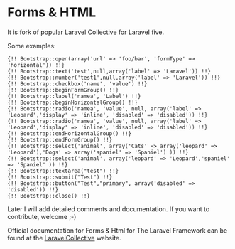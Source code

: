 # Forms & HTML

It is fork of popular Laravel Collective for Laravel five.

Some examples:
```
{!! Bootstrap::open(array('url' => 'foo/bar', 'formType' => 'horizontal')) !!}
{!! Bootstrap::text('test',null,array('label' => 'Laravel')) !!}
{!! Bootstrap::number('test1',null,array('label' => 'Laravel')) !!}
{!! Bootstrap::checkbox('name', 'value') !!}
{!! Bootstrap::beginFormGroup() !!}
{!! Bootstrap::label('namea', 'Label') !!}
{!! Bootstrap::beginHorizontalGroup() !!}
{!! Bootstrap::radio('namea', 'value', null, array('label' => 'Leopard','display' => 'inline', 'disabled' => 'disabled')) !!}
{!! Bootstrap::radio('namea', 'value', null, array('label' => 'Leopard','display' => 'inline', 'disabled' => 'disabled')) !!}
{!! Bootstrap::endHorizontalGroup() !!}
{!! Bootstrap::endFormGroup() !!}
{!! Bootstrap::select('animal', array('Cats' => array('leopard' => 'Leopard'),'Dogs' => array('spaniel' => 'Spaniel') )) !!}
{!! Bootstrap::select('animal', array('leopard' => 'Leopard','spaniel' => 'Spaniel' )) !!}
{!! Bootstrap::textarea("test") !!}
{!! Bootstrap::submit("Test") !!}
{!! Bootstrap::button("Test","primary", array('disabled' => 'disabled')) !!}
{!! Bootstrap::close() !!}
```
Later I will add detailed comments and documentation.
If you want to contribute, welcome ;-)

Official documentation for Forms & Html for The Laravel Framework can be found at the [LaravelCollective](http://laravelcollective.com) website.

